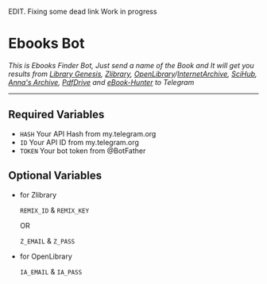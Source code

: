 EDIT. Fixing some dead link Work in progress

# Ebooks Bot

*This is Ebooks Finder Bot, Just send a name of the Book and It will get you results from [Library Genesis](https://libgen.li/), [Zlibrary](http://z-lib.org/), [OpenLibrary](https://openlibrary.org)/[InternetArchive](https://archive.org/), [SciHub](https://sci-hub.se/), [Anna's Archive](https://annas-archive.org/), [PdfDrive](https://pdfdrive.to) and [eBook-Hunter](https://ebook-hunter.org/) to Telegram*

---

## Required Variables

- `HASH` Your API Hash from my.telegram.org
- `ID` Your API ID from my.telegram.org
- `TOKEN` Your bot token from @BotFather

## Optional Variables

* for Zlibrary

    `REMIX_ID` & `REMIX_KEY` 
    
    OR
    
    `Z_EMAIL` & `Z_PASS`

* for OpenLibrary

    `IA_EMAIL` & `IA_PASS`
